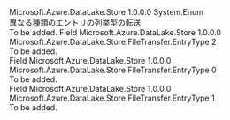 <Type Name="EntryType" FullName="Microsoft.Azure.DataLake.Store.FileTransfer.EntryType">
  <TypeSignature Language="C#" Value="public enum EntryType" />
  <TypeSignature Language="ILAsm" Value=".class public auto ansi sealed EntryType extends System.Enum" />
  <TypeSignature Language="DocId" Value="T:Microsoft.Azure.DataLake.Store.FileTransfer.EntryType" />
  <TypeSignature Language="VB.NET" Value="Public Enum EntryType" />
  <TypeSignature Language="F#" Value="type EntryType = " />
  <AssemblyInfo>
    <AssemblyName>Microsoft.Azure.DataLake.Store</AssemblyName>
    <AssemblyVersion>1.0.0.0</AssemblyVersion>
  </AssemblyInfo>
  <Base>
    <BaseTypeName>System.Enum</BaseTypeName>
  </Base>
  <Docs>
    <summary>
            異なる種類のエントリの列挙型の転送
            </summary>
    <remarks>To be added.</remarks>
  </Docs>
  <Members>
    <Member MemberName="Chunk">
      <MemberSignature Language="C#" Value="Chunk" />
      <MemberSignature Language="ILAsm" Value=".field public static literal valuetype Microsoft.Azure.DataLake.Store.FileTransfer.EntryType Chunk = int32(2)" />
      <MemberSignature Language="DocId" Value="F:Microsoft.Azure.DataLake.Store.FileTransfer.EntryType.Chunk" />
      <MemberSignature Language="VB.NET" Value="Chunk" />
      <MemberSignature Language="F#" Value="Chunk = 2" Usage="Microsoft.Azure.DataLake.Store.FileTransfer.EntryType.Chunk" />
      <MemberType>Field</MemberType>
      <AssemblyInfo>
        <AssemblyName>Microsoft.Azure.DataLake.Store</AssemblyName>
        <AssemblyVersion>1.0.0.0</AssemblyVersion>
      </AssemblyInfo>
      <ReturnValue>
        <ReturnType>Microsoft.Azure.DataLake.Store.FileTransfer.EntryType</ReturnType>
      </ReturnValue>
      <MemberValue>2</MemberValue>
      <Docs>
        <summary>To be added.</summary>
      </Docs>
    </Member>
    <Member MemberName="Directory">
      <MemberSignature Language="C#" Value="Directory" />
      <MemberSignature Language="ILAsm" Value=".field public static literal valuetype Microsoft.Azure.DataLake.Store.FileTransfer.EntryType Directory = int32(0)" />
      <MemberSignature Language="DocId" Value="F:Microsoft.Azure.DataLake.Store.FileTransfer.EntryType.Directory" />
      <MemberSignature Language="VB.NET" Value="Directory" />
      <MemberSignature Language="F#" Value="Directory = 0" Usage="Microsoft.Azure.DataLake.Store.FileTransfer.EntryType.Directory" />
      <MemberType>Field</MemberType>
      <AssemblyInfo>
        <AssemblyName>Microsoft.Azure.DataLake.Store</AssemblyName>
        <AssemblyVersion>1.0.0.0</AssemblyVersion>
      </AssemblyInfo>
      <ReturnValue>
        <ReturnType>Microsoft.Azure.DataLake.Store.FileTransfer.EntryType</ReturnType>
      </ReturnValue>
      <MemberValue>0</MemberValue>
      <Docs>
        <summary>To be added.</summary>
      </Docs>
    </Member>
    <Member MemberName="File">
      <MemberSignature Language="C#" Value="File" />
      <MemberSignature Language="ILAsm" Value=".field public static literal valuetype Microsoft.Azure.DataLake.Store.FileTransfer.EntryType File = int32(1)" />
      <MemberSignature Language="DocId" Value="F:Microsoft.Azure.DataLake.Store.FileTransfer.EntryType.File" />
      <MemberSignature Language="VB.NET" Value="File" />
      <MemberSignature Language="F#" Value="File = 1" Usage="Microsoft.Azure.DataLake.Store.FileTransfer.EntryType.File" />
      <MemberType>Field</MemberType>
      <AssemblyInfo>
        <AssemblyName>Microsoft.Azure.DataLake.Store</AssemblyName>
        <AssemblyVersion>1.0.0.0</AssemblyVersion>
      </AssemblyInfo>
      <ReturnValue>
        <ReturnType>Microsoft.Azure.DataLake.Store.FileTransfer.EntryType</ReturnType>
      </ReturnValue>
      <MemberValue>1</MemberValue>
      <Docs>
        <summary>To be added.</summary>
      </Docs>
    </Member>
  </Members>
</Type>